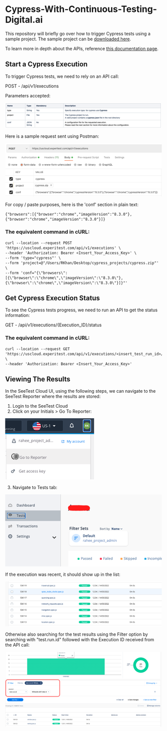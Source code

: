 # Cypress-With-Continuous-Testing-Digital.ai

This repository will briefly go over how to trigger Cypress tests using a sample project.
The sample project can be [downloaded here](https://cypressprojectsample.s3.us-east-2.amazonaws.com/cypress.zip).

To learn more in depth about the APIs, reference [this documentation page](https://docs.experitest.com/display/TE/Cypress).

## Start a Cypress Execution

To trigger Cypress tests, we need to rely on an API call:

POST - /api/v1/executions

Parameters accepted:

![parameters](images/parameters.png)

Here is a sample request sent using Postman:

![post_request](images/post_request_postman.png)

For copy / paste purposes, here is the 'conf' section in plain text:

```
{"browsers":[{"browser":"chrome","imageVersion":"8.3.0"},{"browser":"chrome","imageVersion":"8.3.0"}]}
```

### The equivalent command in cURL:

```
curl --location --request POST 'https://uscloud.experitest.com/api/v1/executions' \
--header 'Authorization: Bearer <Insert_Your_Access_Key>' \
--form 'type="cypress"' \
--form 'project=@"/Users/RKhan/Desktop/cypress_projects/cypress.zip"' \
--form 'conf="{\"browsers\":[{\"browser\":\"chrome\",\"imageVersion\":\"8.3.0\"},{\"browser\":\"chrome\",\"imageVersion\":\"8.3.0\"}]}"'
```

## Get Cypress Execution Status

To see the Cypress tests progress, we need to run an API to get the status information:

GET - /api/v1/executions/{Execution_ID}/status

### The equivalent command in cURL:

```
curl --location --request GET 'https://uscloud.experitest.com/api/v1/executions/<insert_test_run_id>/status' \
--header 'Authorization: Bearer <Insert_Your_Access_Key>'
```

## Viewing The Results

In the SeeTest Cloud UI, using the following steps, we can navigate to the SeeTest Reporter where the results are stored:

1. Login to the SeeTest Cloud
2. Click on your Initials > Go To Reporter:

![go_to_reporter](images/go_to_reporter.png)

3. Navigate to Tests tab:

![tests_tab](images/tests_tab.png)

If the execution was recent, it should show up in the list:

![results_list](images/results_list.png)

Otherwise also searching for the test results using the Filter option by searching with "test.run.id" followed with the Execution ID received from the API call:

![filter](images/filter.png)
